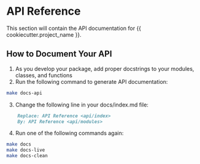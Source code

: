# API Reference

This section will contain the API documentation for {{ cookiecutter.project_name }}.

## How to Document Your API

1. As you develop your package, add proper docstrings to your modules, classes, and functions
2. Run the following command to generate API documentation:

```bash
make docs-api
```
3. Change the following line in your docs/index.md file:
```md
    Replace: API Reference <api/index>
    By: API Reference <api/modules>
```
4. Run one of the following commands again:
```bash
make docs
make docs-live
make docs-clean
```
